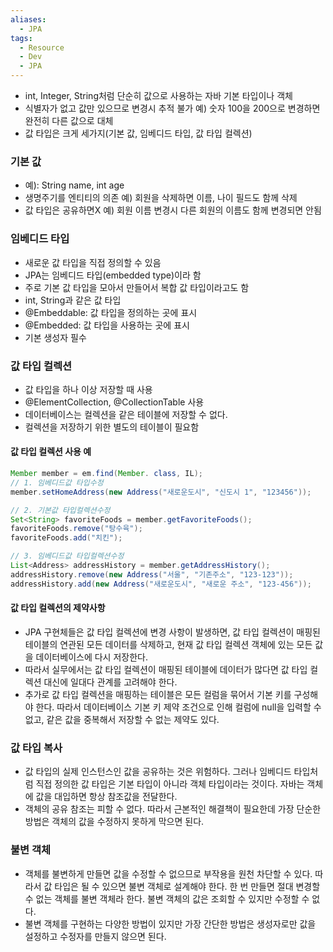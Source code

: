 ```yaml
---
aliases:
  - JPA
tags:
  - Resource
  - Dev
  - JPA
---
```




- int, Integer, String처럼 단순히 값으로 사용하는 자바 기본 타입이나 객체
- 식별자가 없고 값만 있으므로 변경시 추적 불가 예) 숫자 100을 200으로 변경하면 완전히 다른 값으로 대체
- 값 타입은 크게 세가지(기본 값, 임베디드 타입, 값 타입 컬렉션)

### 기본 값

- 예): String name, int age
- 생명주기를 엔티티의 의존 예) 회원을 삭제하면 이름, 나이 필드도 함께 삭제
- 값 타입은 공유하면X 예) 회원 이름 변경시 다른 회원의 이름도 함께 변경되면 안됨

### 임베디드 타입

- 새로운 값 타입을 직접 정의할 수 있음
- JPA는 임베디드 타입(embedded type)이라 함
- 주로 기본 값 타입을 모아서 만들어서 복합 값 타입이라고도 함
- int, String과 같은 값 타입
- @Embeddable: 값 타입을 정의하는 곳에 표시
- @Embedded: 값 타입을 사용하는 곳에 표시
- 기본 생성자 필수

### 값 타입 컬렉션

- 값 타입을 하나 이상 저장할 때 사용
- @ElementCollection, @CollectionTable 사용
- 데이터베이스는 컬렉션을 같은 테이블에 저장할 수 없다.
- 컬렉션을 저장하기 위한 별도의 테이블이 필요함

#### 값 타입 컬렉션 사용 예

```JAVA
Member member = em.find(Member. class, IL);
// 1. 임베디드값 타입수정
member.setHomeAddress(new Address("새로운도시", "신도시 1", "123456"));

// 2. 기본값 타입컬렉션수정
Set<String> favoriteFoods = member.getFavoriteFoods();
favoriteFoods.remove("탕수육");
favoriteFoods.add("치킨");

// 3. 임베디드값 타입컬렉션수정
List<Address> addressHistory = member.getAddressHistory();
addressHistory.remove(new Address("서울", "기존주소", "123-123"));
addressHistory.add(new Address("새로운도시", "새로운 주소", "123-456"));
```

#### 값 타입 컬렉션의 제약사항

- JPA 구현체들은 값 타입 컬렉션에 변경 사항이 발생하면, 값 타입 컬렉션이 매핑된 테이블의 연관된 모든 데이터를 삭제하고, 현재 값 타입 컬렉션 객체에 있는 모든 값을 데이터베이스에 다시 저장한다.
- 따라서 실무에서는 값 타입 컬렉션이 매핑된 테이블에 데이터가 많다면 값 타입 컬렉션 대신에 일대다 관계를 고려해야 한다.
- 추가로 값 타입 컬렉션을 매핑하는 테이블은 모든 컬럼을 묶어서 기본 키를 구성해야 한다. 따라서 데이터베이스 기본 키 제약 조건으로 인해 컬럼에 null을 입력할 수 없고, 같은 값을 중복해서 저장할 수 없는 제약도 있다.

### 값 타입 복사

- 값 타입의 실제 인스턴스인 값을 공유하는 것은 위험하다. 그러나 임베디드 타입처럼 직접 정의한 값 타입은 기본 타입이 아니라 객체 타입이라는 것이다. 자바는 객체에 값을 대입하면 항상 참조값을 전달한다.
- 객체의 공유 참조는 피할 수 없다. 따라서 근본적인 해결책이 필요한데 가장 단순한 방법은 객체의 값을 수정하지 못하게 막으면 된다.

### 불변 객체

- 객체를 불변하게 만들면 값을 수정할 수 없으므로 부작용을 원천 차단할 수 있다. 따라서 값 타입은 될 수 있으면 불변 객체로 설계해야 한다. 한 번 만들면 절대 변경할 수 없는 객체를 불변 객체라 한다. 불변 객체의 값은 조회할 수 있지만 수정할 수 없다.
- 불변 객체를 구현하는 다양한 방법이 있지만 가장 간단한 방법은 생성자로만 값을 설정하고 수정자를 만들지 않으면 된다.